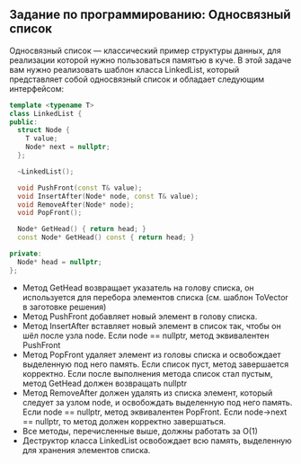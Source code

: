 ## Задание по программированию: Односвязный список

Односвязный список — классический пример структуры данных, для реализации которой нужно пользоваться памятью в куче. В этой задаче вам нужно реализовать шаблон класса LinkedList, который представляет собой односвязный список и обладает следующим интерфейсом:
```cpp
template <typename T>
class LinkedList {
public:
  struct Node {
    T value;
    Node* next = nullptr;
  };

  ~LinkedList();

  void PushFront(const T& value);
  void InsertAfter(Node* node, const T& value);
  void RemoveAfter(Node* node);
  void PopFront();

  Node* GetHead() { return head; }
  const Node* GetHead() const { return head; }

private:
  Node* head = nullptr;
};
```

* Метод GetHead возвращает указатель на голову списка, он используется для перебора элементов списка (см. шаблон ToVector в заготовке решения)
* Метод PushFront добавляет новый элемент в голову списка.
* Метод InsertAfter вставляет новый элемент в список так, чтобы он шёл после узла node. Если node == nullptr, метод эквивалентен PushFront
* Метод PopFront удаляет элемент из головы списка и освобождает выделенную под него память. Если список пуст, метод завершается корректно. Если после выполнения метода список стал пустым, метод GetHead должен возвращать nullptr
* Метод RemoveAfter должен удалять из списка элемент, который следует за узлом node, и освобождать выделенную под него память. Если node == nullptr, метод эквивалентен PopFront. Если node->next == nullptr, то метод должен корректно завершаться.
* Все методы, перечисленные выше, должны работать за O(1)
* Деструктор класса LinkedList освобождает всю память, выделенную для хранения элементов списка.
